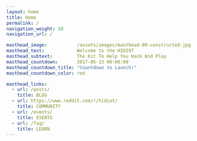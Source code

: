 ```yaml
---
layout: home
title: Home
permalink: /
navigation_weight: 10
navigation_url: /

masthead_image:           /assets/images/masthead-09-constructed.jpg
masthead_text:            Welcome to the HIDIOT
masthead_subtext:         The Kit To Help You Hack And Play
masthead_countdown:       2017-05-13 00:00:00
masthead_countdown_title: "Countdown to Launch!"
masthead_countdown_color: red

masthead_links:    
  - url: /posts/
    title: BLOG   
  - url: https://www.reddit.com/r/hidiot/
    title: COMMUNITY  
  - url: /events/
    title: EVENTS  
  - url: /faq/
    title: LEARN
---
```


